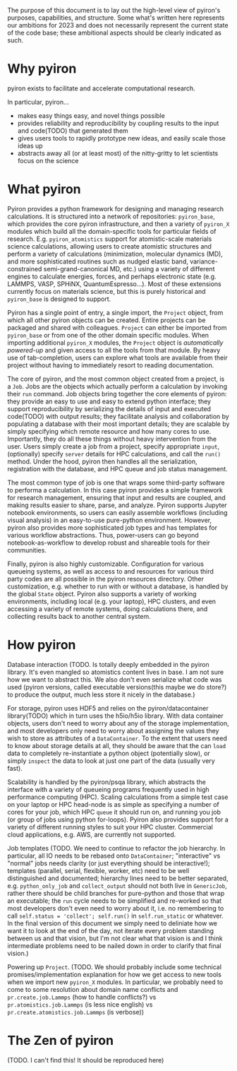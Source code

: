 The purpose of this document is to lay out the high-level view of pyiron's purposes, capabilities, and structure.
Some what's written here represents our ambitions for 2023 and does not necessarily represent the current state of the code base; these ambitional aspects should be clearly indicated as such.

# Why pyiron

pyiron exists to facilitate and accelerate computational research.

In particular, pyiron...
- makes easy things easy, and novel things possible
- provides reliability and reproducibility by coupling results to the input and code(TODO) that generated them 
- gives users tools to rapidly prototype new ideas, and easily scale those ideas up
- abstracts away all (or at least most) of the nitty-gritty to let scientists focus on the science


# What pyiron

Pyiron provides a python framework for designing and managing research calculations.
It is structured into a network of repositories: `pyiron_base`, which provides the core pyiron infrastructure, and then a variety of `pyiron_X` modules which build all the domain-specific tools for particular fields of research.
E.g. `pyiron_atomistics` support for atomistic-scale materials science calculations, allowing users to create atomistic structures and perform a variety of calculations (minimization, molecular dynamics (MD), and more sophisticated routines such as nudged elastic band, variance-constrained semi-grand-canonical MD, etc.) using a variety of different engines to calculate energies, forces, and perhaps electronic state (e.g. LAMMPS, VASP, SPHiNX, QuantumEspresso...).
Most of these extensions currently focus on materials science, but this is purely historical and `pyiron_base` is designed to support.

Pyiron has a single point of entry, a single import, the `Project` object, from which all other pyiron objects can be created.
Entire projects can be packaged and shared with colleagues.
`Project` can either be imported from `pyiron_base` or from one of the other domain specific modules.
When importing additional `pyiron_X` modules, the `Project` object is _automatically powered-up_ and given access to all the tools from that module.
By heavy use of tab-completion, users can explore what tools are available from their project without having to immediately resort to reading documentation. 

The core of pyiron, and the most common object created from a project, is a `Job`.
Jobs are the objects which actually perform a calculation by invoking their `run` command.
Job objects bring together the core elements of pyiron: they provide an easy to use and easy to extend python interface; they support reproducibility by serializing the details of input and executed code(TODO) with output results; they facilitate analysis and collaboration by populating a database with their most important details; they are scalable by simply specifying which remote resource and how many cores to use.
Importantly, they do all these things without heavy intervention from the user.
Users simply create a job from a project, specify appropriate `input`, (optionally) specify `server` details for HPC calculations, and call the `run()` method.
Under the hood, pyiron then handles all the serialization, registration with the database, and HPC queue and job status management.

The most common type of job is one that wraps some third-party software to performa a calculation.
In this case pyiron provides a simple framework for research management, ensuring that input and results are coupled, and making results easier to share, parse, and analyze.
Pyiron supports Jupyter notebook environments, so users can easily assemble workflows (including visual analysis) in an easy-to-use pure-python environment. 
However, pyiron also provides more sophisticated job types and has templates for various workflow abstractions.
Thus, power-users can go beyond notebook-as-workflow to develop robust and shareable tools for their communities.

Finally, pyiron is also highly customizable.
Configuration for various queueing systems, as well as access to and resources for various third party codes are all possible in the pyiron resources directory.
Other customization, e.g. whether to run with or without a database, is handled by the global `State` object.
Pyiron also supports a variety of working environments, including local (e.g. your laptop), HPC clusters, and even accessing a variety of remote systems, doing calculations there, and collecting results back to another central system.


# How pyiron

Database interaction (TODO. Is totally deeply embedded in the pyiron library. It's even mangled so atomistics content lives in base. I am not sure how we want to abstract this. We also don't even serialize what code was used (pyiron versions, called executable versions(this maybe we do store?) to produce the output, much less store it nicely in the database.)

For storage, pyiron uses HDF5 and relies on the pyiron/datacontainer library(TODO) which in turn uses the h5io/h5io library.
With data container objects, users don't need to worry about any of the storage implementation, and most developers only need to worry about assigning the values they wish to store as attributes of a `DataContainer`.
To the extent that users need to know about storage details at all, they should be aware that the can `load` data to completely re-instantiate a python object (potentially slow), or simply `inspect` the data to look at just one part of the data (usually very fast).

Scalability is handled by the pyiron/psqa library, which abstracts the interface with a variety of queueing programs frequently used in high performance computing (HPC).
Scaling calculations from a simple test case on your laptop or HPC head-node is as simple as specifying a number of cores for your job, which HPC `queue` it should run on, and running you job (or group of jobs using python for-loops).
Pyiron also provides support for a variety of different running styles to suit your HPC cluster.
Commercial cloud applications, e.g. AWS, are currently not supported.

Job templates (TODO. We need to continue to refactor the job hierarchy. In particular, all IO needs to be rebased onto `DataContainer`; "interactive" vs "normal" jobs needs clarity (or just everything should be interactive!); templates (parallel, serial, flexible, worker, etc) need to be well distinguished and documented; hierarchy lines need to be better separated, e.g. `python_only_job` and `collect_output` should not both live in `GenericJob`, rather there should be child branches for pure-python and those that wrap an executable; the `run` cycle needs to be simplified and re-worked so that most developers don't even need to worry about it, i.e. no remembering to call `self.status = 'collect'; self.run()` in `self.run_static` or whatever. In the final version of this document we simply need to deliniate how we want it to look at the end of the day, not iterate every problem standing between us and that vision, but I'm not clear what that vision is and I think intermediate problems need to be nailed down in order to clarify that final vision.)

Powering up `Project`. (TODO. We should probably include some technical promises/implementation explanation for how we get access to new tools when we import new `pyiron_X` modules. In particular, we probably need to come to some resolution about domain name conflicts and `pr.create.job.Lammps` (how to handle conflicts?) vs `pr.atomistics.job.Lammps` (is less nice english) vs `pr.create.atomistics.job.Lammps` (is verbose))


# The Zen of pyiron

(TODO. I can't find this! It should be reproduced here)